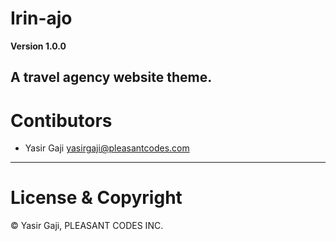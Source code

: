 # Irin-ajo

**Version 1.0.0**

A travel agency website theme.
---
# Contibutors
- Yasir Gaji <yasirgaji@pleasantcodes.com>

---
# License & Copyright

© Yasir Gaji, PLEASANT CODES INC.

